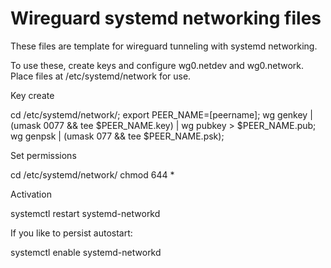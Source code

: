# Wireguard systemd networking files

These files are template for wireguard tunneling with systemd networking.

To use these, create keys and configure wg0.netdev and wg0.network.
Place files at /etc/systemd/network for use.

Key create

  cd /etc/systemd/network/;
  export PEER_NAME=[peername];
  wg genkey | (umask 0077 && tee $PEER_NAME.key) | wg pubkey > $PEER_NAME.pub;
  wg genpsk | (umask 077 && tee $PEER_NAME.psk);


Set permissions

cd /etc/systemd/network/
chmod 644 *

Activation 

  systemctl restart systemd-networkd

If you like to persist autostart:

  systemctl enable systemd-networkd

